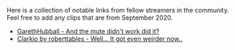 Here is a collection of notable links from fellow streamers in the community. Feel free to add any clips that are from September 2020.

- [GarethHubball - And the mute didn't work did it?](https://clips.twitch.tv/NurturingUnsightlyStar4Head)
- [Clarkio by roberttables - Well... It got even weirder now..](https://clips.twitch.tv/CrepuscularAttractiveOryxSaltBae)
